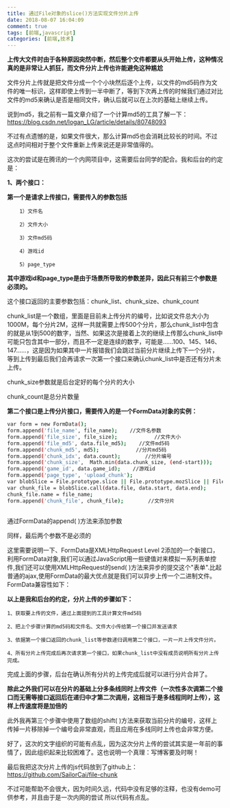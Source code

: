 ```yaml
---
title: 通过File对象的slice()方法实现文件分片上传
date: 2018-08-07 16:04:09
comment: true
tags: [前端,javascript]
categories: [前端,技术]
---
```

__上传大文件时由于各种原因突然中断，然后整个文件都要从头开始上传，这种情况真的是非常让人抓狂，而文件分片上传也许能避免这种尴尬__

 

文件分片上传就是把文件分成一个个小块然后逐个上传，以文件的md5码作为文件的唯一标识，这样即使上传到一半中断了，等到下次再上传的时候我们通过对比文件的md5来确认是否是相同文件，确认后就可以在上次的基础上继续上传。

 

说到md5，我之前有一篇文章介绍了一个计算md5的工具了解一下：https://blog.csdn.net/logan_LG/article/details/80748093

 

不过有点遗憾的是，如果文件很大，那么计算md5也会消耗比较长的时间。不过这点时间相对于整个文件重新上传来说还是非常值得的。

 

这次的尝试是在腾讯的一个内网项目中，这需要后台同学的配合。我和后台的约定是：

__1、两个接口：__

__第一个是请求上传接口，需要传入的参数包括__

        1）文件名

        2）文件大小

        3）文件md5码

        4）游戏id

        5）page_type

__其中游戏id和page_type是由于场景所导致的参数差异，因此只有前三个参数是必须的。__

这个接口返回的主要参数包括：chunk_list、chunk_size、chunk_count

chunk_list是一个数组，里面是目前未上传分片的编号，比如说文件总大小为1000M，每个分片2M，这样一共就需要上传500个分片，那么chunk_list中包含的就是从1到500的数字，当然、如果这次是接着上次的继续上传那么chunk_list中可能只包含其中一部分，而且不一定是连续的数字，可能是......100、145、146、147......，这是因为如果其中一片报错我们会跳过当前分片继续上传下一个分片，等到上传到最后我们会再请求一次第一个接口来确认chunk_list中是否还有分片未上传。

chunk_size参数就是后台定好的每个分片的大小

chunk_count是总分片数量

 

__第二个接口是上传分片接口，需要传入的是一个FormData对象的实例：__
```bash
​var form = new FormData();
form.append('file_name', file_name);    //文件名参数
form.append('file_size', file_size);            //文件大小
form.append('file_md5', data.file_md5);    //文件md5码
form.append('chunk_md5', md5);            //分片md5码
form.append('chunk_idx', data.count);        //分片编号
form.append('chunk_size',  Math.min(data.chunk_size, (end-start)));    //分片大小
form.append('game_id', data.game_id);    //游戏id
form.append('page_type', 'upload_chunk');   
var blobSlice = File.prototype.slice || File.prototype.mozSlice || File.prototype.webkitSlice;       //兼容方式获取slice方法
var chunk_file = blobSlice.call(data.file, data.start, data.end);
chunk_file.name = file_name;
form.append('chunk_file', chunk_file);        //文件分片
 
```

通过FormData的append( )方法来添加参数

同样，最后两个参数不是必须的

 

这里需要说明一下、FormData是XMLHttpRequest Level 2添加的一个新接口， 利用FormData对象,我们可以通过JavaScript用一些键值对来模拟一系列表单控件,我们还可以使用XMLHttpRequest的send( )方法来异步的提交这个"表单".比起普通的ajax,使用FormData的最大优点就是我们可以异步上传一个二进制文件。FormData兼容性如下：
<img src="file_chunk1.png" alt="">

__以上是我和后台的约定，分片上传的步骤如下：__

    1、获取要上传的文件，通过上面提到的工具计算文件md5码

    2、把上个步骤计算的md5码和文件名、文件大小传给第一个接口并发送请求

    3、依据第一个接口返回的chunk_list等参数递归调用第二个接口，一片一片上传文件分片。

    4、所有分片上传完成后再次请求第一个接口，如果chunk_list中没有成员说明所有分片上传完成。

完成上面的步骤，后台在确认所有分片的上传完成后就可以进行分片合并了。

 

__除此之外我们可以在分片的基础上分多条线同时上传文件（一次性多次调第二个接口而无需等接口返回后在递归中才第二次调用，这相当于是多线程同时上传），这样上传速度将是加倍的__

 

此外我再第三个步骤中使用了数组的shift( )方法来获取当前分片的编号，这样上传掉一片移除掉一个编号会非常直观，而且应用在多线同时上传也会非常方便。

 

好了，这次的文字组织的可能有点乱，因为这次分片上传的尝试其实是一年前的事情了，因此组织起来比较困难了。这也说明一个真理：写博客要及时啊！

 

最后我把这次分片上传的js代码放到了github上：https://github.com/SailorCai/file-chunk

不过可能帮助不会很大，因为时间久远，代码中没有足够的注释，也没有demo可供参考，并且由于是一次内网的尝试 所以代码有点乱。
